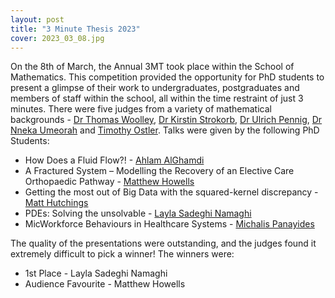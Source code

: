 ```yaml
---
layout: post
title: "3 Minute Thesis 2023"
cover: 2023_03_08.jpg
---
```

On the 8th of March, the Annual 3MT took place within the School of Mathematics. This competition provided the opportunity for PhD students to present a glimpse of their work to undergraduates, postgraduates and members of staff within the school, all within the time restraint of just 3 minutes.
There were five judges from a variety of mathematical backgrounds - [Dr Thomas Woolley](https://www.cardiff.ac.uk/people/view/783107-woolley-thomas), [Dr Kirstin Strokorb](https://www.cardiff.ac.uk/people/view/542989-Dr-Kirstin-Strokorb), [Dr Ulrich Pennig](https://www.cardiff.ac.uk/people/view/250949-pennig-ulrich), [Dr Nneka Umeorah](https://www.cardiff.ac.uk/people/view/2606153-umeorah-nneka) and [Timothy Ostler](https://www.cardiff.ac.uk/people/research-students/view/1710088-ostler-timothy).
Talks were given by the following PhD Students:

* How Does a Fluid Flow?! - [Ahlam AlGhamdi](https://www.cardiff.ac.uk/people/research-students/view/2512019-Alghamdi-Ahlam)
* A Fractured System – Modelling the Recovery of an Elective Care Orthopaedic Pathway - [Matthew Howells](https://www.cardiff.ac.uk/people/research-students/view/2575967-howells-matthew)
* Getting the most out of Big Data with the squared-kernel discrepancy - [Matt Hutchings](https://www.cardiff.ac.uk/people/research-students/view/2472033-hutchings-matthew)
* PDEs: Solving the unsolvable - [Layla Sadeghi Namaghi](https://www.cardiff.ac.uk/people/research-students/view/1744394-namaghi-layla-sadeghi)
* MicWorkforce Behaviours in Healthcare Systems - [Michalis Panayides](https://www.cardiff.ac.uk/people/research-students/view/1710092-panayides-michalis)

The quality of the presentations were outstanding, and the judges found it extremely difficult to pick a winner!
The winners were:

* 1st Place - Layla Sadeghi Namaghi
* Audience Favourite - Matthew Howells
